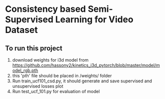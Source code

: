 Consistency based Semi-Supervised Learning for Video Dataset<a name="TOP"></a>
===================

To run this project 
---

1. download weights for i3d model from https://github.com/hassony2/kinetics_i3d_pytorch/blob/master/model/model_rgb.pth
2. this 'pth' file should be placed in /weights/ folder
3. Run train_ucf101_csd.py, it should generate and save supervised and unsupervised losses plot
4. Run test_ucf_101.py for evaluation of model
